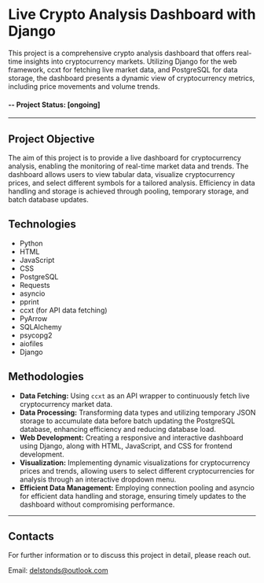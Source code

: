 # Live Crypto Analysis Dashboard with Django

This project is a comprehensive crypto analysis dashboard that offers real-time insights into cryptocurrency markets. Utilizing Django for the web framework, ccxt for fetching live market data, and PostgreSQL for data storage, the dashboard presents a dynamic view of cryptocurrency metrics, including price movements and volume trends.

#### -- Project Status: [ongoing]

---

## Project Objective

The aim of this project is to provide a live dashboard for cryptocurrency analysis, enabling the monitoring of real-time market data and trends. The dashboard allows users to view tabular data, visualize cryptocurrency prices, and select different symbols for a tailored analysis. Efficiency in data handling and storage is achieved through pooling, temporary storage, and batch database updates.

## Technologies

* Python
* HTML
* JavaScript
* CSS
* PostgreSQL
* Requests
* asyncio
* pprint
* ccxt (for API data fetching)
* PyArrow
* SQLAlchemy
* psycopg2
* aiofiles
* Django

## Methodologies

- **Data Fetching:** Using `ccxt` as an API wrapper to continuously fetch live cryptocurrency market data.
- **Data Processing:** Transforming data types and utilizing temporary JSON storage to accumulate data before batch updating the PostgreSQL database, enhancing efficiency and reducing database load.
- **Web Development:** Creating a responsive and interactive dashboard using Django, along with HTML, JavaScript, and CSS for frontend development.
- **Visualization:** Implementing dynamic visualizations for cryptocurrency prices and trends, allowing users to select different cryptocurrencies for analysis through an interactive dropdown menu.
- **Efficient Data Management:** Employing connection pooling and asyncio for efficient data handling and storage, ensuring timely updates to the dashboard without compromising performance.

---

## Contacts

For further information or to discuss this project in detail, please reach out.

Email: delstonds@outlook.com